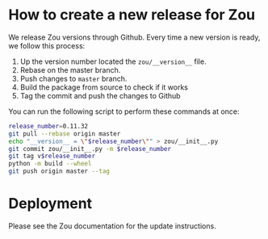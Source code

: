 # How to create a new release for Zou

We release Zou versions through Github. Every time a new version is ready, we
follow this process:

1. Up the version number located the `zou/__version__` file.
2. Rebase on the master branch.
2. Push changes to `master` branch.
3. Build the package from source to check if it works
4. Tag the commit and push the changes to Github

You can run the following script to perform these commands at once:

```bash
release_number=0.11.32
git pull --rebase origin master
echo "__version__ = \"$release_number\"" > zou/__init__.py
git commit zou/__init__.py -m $release_number
git tag v$release_number
python -m build --wheel
git push origin master --tag
```

# Deployment

Please see the Zou documentation for the update instructions.
